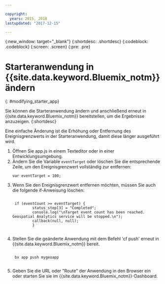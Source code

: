```yaml
---

copyright:
  years: 2015, 2018
lastupdated: "2017-12-15"

---
```


<!-- Attribute definitions -->
{:new_window: target="_blank"}
{:shortdesc: .shortdesc}
{:codeblock: .codeblock}
{:screen: .screen}
{:pre: .pre}

# Starteranwendung in {{site.data.keyword.Bluemix_notm}} ändern
{: #modifying_starter_app}

Sie können die Starteranwendung ändern und anschließend erneut in {{site.data.keyword.Bluemix_notm}} bereitstellen, um die Ergebnisse anzuzeigen.
{:shortdesc}


Eine einfache Änderung ist die Erhöhung oder Entfernung des Ereignisgrenzwerts in der Starteranwendung, damit diese länger ausgeführt wird.

1. Öffnen Sie app.js in einem Texteditor oder in einer Entwicklungsumgebung.
1. Ändern Sie die Variable `eventTarget` oder löschen Sie die entsprechende Zeile, um den Ereignisgrenzwert vollständig zur entfernen:
	 <pre><code>var eventTarget = 100;</code></pre>
1. Wenn Sie den Ereignisgrenzwert entfernen möchten, müssen Sie auch die folgende if-Anweisung löschen:
	 <pre><code>  
	if (eventCount >= eventTarget) {
		    status_step[3] = "Completed";
		    console.log("\nTarget event count has been reached.  Geospatial Analytics service will be stopped.\n");
		    callback(null, null);
		    }
	</code></pre>
1. Stellen Sie die geänderte Anwendung mit dem Befehl 'cf push' erneut in {{site.data.keyword.Bluemix_notm}} bereit.
	 <pre><code>  
	bx app push mygeoapp
	</code></pre>
1. Geben Sie die URL oder "Route" der Anwendung in den Browser ein oder starten Sie sie im {{site.data.keyword.Bluemix_notm}}-Dashboard.
